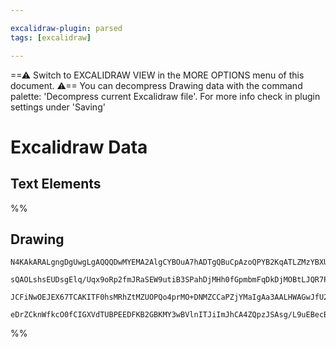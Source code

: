 ```yaml
---

excalidraw-plugin: parsed
tags: [excalidraw]

---
```

==⚠  Switch to EXCALIDRAW VIEW in the MORE OPTIONS menu of this document. ⚠== You can decompress Drawing data with the command palette: 'Decompress current Excalidraw file'. For more info check in plugin settings under 'Saving'


# Excalidraw Data
## Text Elements
%%
## Drawing
```compressed-json
N4KAkARALgngDgUwgLgAQQQDwMYEMA2AlgCYBOuA7hADTgQBuCpAzoQPYB2KqATLZMzYBXUtiRoIACyhQ4zZAHoFAc0JRJQgEYA6bGwC2CgF7N6hbEcK4OCtptbErHALRY8RMpWdx8Q1TdIEfARcZgRmBShcZQUebQB2bQBGGjoghH0EDihmbgBtAF1+CFw4OABlKKhxVFAwSHUMmohiXFIAa1T6hkIECgAhXGx25VJhDmIAYTZ8NlJuCABiADNV

sQAOLshsEUDsgElq/Uqx9oRp2fmJRaSEW9utiB3SPahDjMHh0fGpmbmFqDkDjMOBtLJQR7PV7vfQAMUI+HwlRgwQWgg8kN24JhJzYZwA6iR1Nw+OBtliDkdcWdkaiJOiSJiXtijgAlYTKSQccK5NBJfjk5mUjIAeVB2DUMG4SQADDKBU8KW8jrDOFBYbh9AipWgAKwKqEsjKq7LlQhGGo8eVkxVC5UZAAqWCgAEEiMouBJgssIQalTioqRXS82BR

JCFiNwOEJEX67TCAKITF0hsMRhZtMZUOPQo4prMO+DNMZCCaPZjYMaIgAa3AALHWAGwJfU2itV/AATXruplCQAnI31vFW90jGwDNw6t16AQhDUkmSAL45o36dml4jc5i89AlssK0YkM0WknW7pH4iVBBwbijyCXgCybGICCTuE0wUjaGWBDCh9IEgLn+NBp0gfoZm/PdlE0XAAAoeF1fVeDrPhUCSXVG2oVA+11ABKLZIFZBBlBjNoFlIGD4MQ5C

eDrZCknWfkcO0fCIGXVdTUBPEEDFKB2GBKMY3wBVlnITJiImJhCA4ZQpzJSAsg/L9uEBecBW2IhbzQNSEA0iAOE1GpdP04QoCIblVNIecOJtOwACsEGwHJykMuBn1fd9PwQKDf3wf8bSGfjGAdCd8Hk+oGiLNF0mcgTCMVZgoAMQtECE2MFIgWZhh87g/ICyKstCV04pCsL0vwZdwBXOhlgRcIpyXEAlyAA=
```
%%